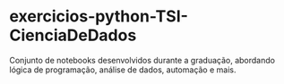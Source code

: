 # exercicios-python-TSI-CienciaDeDados
 Conjunto de notebooks desenvolvidos durante a graduação, abordando lógica de programação, análise de dados, automação e mais.
